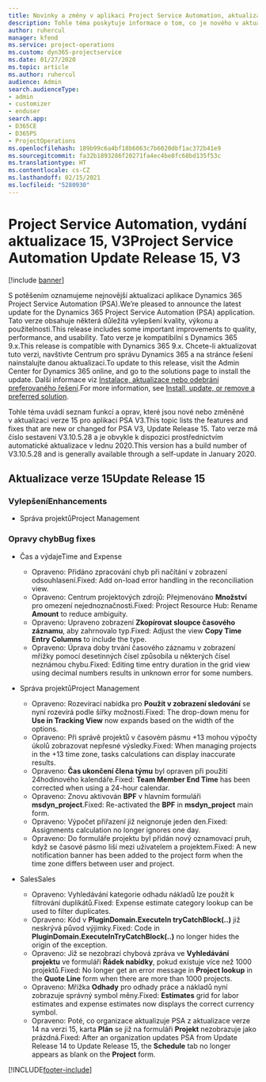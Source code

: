 ```yaml
---
title: Novinky a změny v aplikaci Project Service Automation, aktualizace verze 15, V3
description: Tohle téma poskytuje informace o tom, co je nového v aktualizaci verze 15 pro aplikaci Project Service Automation V3.
author: ruhercul
manager: kfend
ms.service: project-operations
ms.custom: dyn365-projectservice
ms.date: 01/27/2020
ms.topic: article
ms.author: ruhercul
audience: Admin
search.audienceType:
- admin
- customizer
- enduser
search.app:
- D365CE
- D365PS
- ProjectOperations
ms.openlocfilehash: 189b99c6a4bf18b6063c7b6020dbf1ac372b41e9
ms.sourcegitcommit: fa32b1893286f20271fa4ec4be8fc68bd135f53c
ms.translationtype: HT
ms.contentlocale: cs-CZ
ms.lasthandoff: 02/15/2021
ms.locfileid: "5280930"
---
```

# <a name="project-service-automation-update-release-15-v3"></a><span data-ttu-id="2cbcc-103">Project Service Automation, vydání aktualizace 15, V3</span><span class="sxs-lookup"><span data-stu-id="2cbcc-103">Project Service Automation Update Release 15, V3</span></span>

[!include [banner](../includes/psa-now-project-operations.md)]

<span data-ttu-id="2cbcc-104">S potěšením oznamujeme nejnovější aktualizaci aplikace Dynamics 365 Project Service Automation (PSA).</span><span class="sxs-lookup"><span data-stu-id="2cbcc-104">We’re pleased to announce the latest update for the Dynamics 365 Project Service Automation (PSA) application.</span></span> <span data-ttu-id="2cbcc-105">Tato verze obsahuje některá důležitá vylepšení kvality, výkonu a použitelnosti.</span><span class="sxs-lookup"><span data-stu-id="2cbcc-105">This release includes some important improvements to quality, performance, and usability.</span></span> <span data-ttu-id="2cbcc-106">Tato verze je kompatibilní s Dynamics 365 9.x.</span><span class="sxs-lookup"><span data-stu-id="2cbcc-106">This release is compatible with Dynamics 365 9.x.</span></span> <span data-ttu-id="2cbcc-107">Chcete-li aktualizovat tuto verzi, navštivte Centrum pro správu Dynamics 365 a na stránce řešení nainstalujte danou aktualizaci.</span><span class="sxs-lookup"><span data-stu-id="2cbcc-107">To update to this release, visit the Admin Center for Dynamics 365 online, and go to the solutions page to install the update.</span></span> <span data-ttu-id="2cbcc-108">Další informace viz [Instalace, aktualizace nebo odebrání preferovaného řešení](https://docs.microsoft.com/power-platform/admin/install-remove-preferred-solution).</span><span class="sxs-lookup"><span data-stu-id="2cbcc-108">For more information, see [Install, update, or remove a preferred solution](https://docs.microsoft.com/power-platform/admin/install-remove-preferred-solution).</span></span>

<span data-ttu-id="2cbcc-109">Tohle téma uvádí seznam funkcí a oprav, které jsou nové nebo změněné v aktualizaci verze 15 pro aplikaci PSA V3.</span><span class="sxs-lookup"><span data-stu-id="2cbcc-109">This topic lists the features and fixes that are new or changed for PSA V3, Update Release 15.</span></span> <span data-ttu-id="2cbcc-110">Tato verze má číslo sestavení V3.10.5.28 a je obvykle k dispozici prostřednictvím automatické aktualizace v lednu 2020.</span><span class="sxs-lookup"><span data-stu-id="2cbcc-110">This version has a build number of V3.10.5.28 and is generally available through a self-update in January 2020.</span></span>

## <a name="update-release-15"></a><span data-ttu-id="2cbcc-111">Aktualizace verze 15</span><span class="sxs-lookup"><span data-stu-id="2cbcc-111">Update Release 15</span></span> 

### <a name="enhancements"></a><span data-ttu-id="2cbcc-112">Vylepšení</span><span class="sxs-lookup"><span data-stu-id="2cbcc-112">Enhancements</span></span>

- <span data-ttu-id="2cbcc-113">Správa projektů</span><span class="sxs-lookup"><span data-stu-id="2cbcc-113">Project Management</span></span>

### <a name="bug-fixes"></a><span data-ttu-id="2cbcc-114">Opravy chyb</span><span class="sxs-lookup"><span data-stu-id="2cbcc-114">Bug fixes</span></span>

- <span data-ttu-id="2cbcc-115">Čas a výdaje</span><span class="sxs-lookup"><span data-stu-id="2cbcc-115">Time and Expense</span></span>

  - <span data-ttu-id="2cbcc-116">Opraveno: Přidáno zpracování chyb při načítání v zobrazení odsouhlasení.</span><span class="sxs-lookup"><span data-stu-id="2cbcc-116">Fixed: Add on-load error handling in the reconciliation view.</span></span>
  - <span data-ttu-id="2cbcc-117">Opraveno: Centrum projektových zdrojů: Přejmenováno **Množství** pro omezení nejednoznačnosti.</span><span class="sxs-lookup"><span data-stu-id="2cbcc-117">Fixed: Project Resource Hub: Rename **Amount** to reduce ambiguity.</span></span>
  - <span data-ttu-id="2cbcc-118">Opraveno: Upraveno zobrazení **Zkopírovat sloupce časového záznamu**, aby zahrnovalo typ.</span><span class="sxs-lookup"><span data-stu-id="2cbcc-118">Fixed: Adjust the view **Copy Time Entry Columns** to include the type.</span></span>
  - <span data-ttu-id="2cbcc-119">Opraveno: Úprava doby trvání časového záznamu v zobrazení mřížky pomocí desetinných čísel způsobila u některých čísel neznámou chybu.</span><span class="sxs-lookup"><span data-stu-id="2cbcc-119">Fixed: Editing time entry duration in the grid view using decimal numbers results in unknown error for some numbers.</span></span>

- <span data-ttu-id="2cbcc-120">Správa projektů</span><span class="sxs-lookup"><span data-stu-id="2cbcc-120">Project Management</span></span>

  - <span data-ttu-id="2cbcc-121">Opraveno: Rozevírací nabídka pro **Použít v zobrazení sledování** se nyní rozevírá podle šířky možností.</span><span class="sxs-lookup"><span data-stu-id="2cbcc-121">Fixed: The drop-down menu for **Use in Tracking View** now expands based on the width of the options.</span></span>
  - <span data-ttu-id="2cbcc-122">Opraveno: Při správě projektů v časovém pásmu +13 mohou výpočty úkolů zobrazovat nepřesné výsledky.</span><span class="sxs-lookup"><span data-stu-id="2cbcc-122">Fixed: When managing projects in the +13 time zone, tasks calculations can display inaccurate results.</span></span>
  - <span data-ttu-id="2cbcc-123">Opraveno: **Čas ukončení člena týmu** byl opraven při použití 24hodinového kalendáře.</span><span class="sxs-lookup"><span data-stu-id="2cbcc-123">Fixed: **Team Member End Time** has been corrected when using a 24-hour calendar.</span></span>
  - <span data-ttu-id="2cbcc-124">Opraveno: Znovu aktivován **BPF** v hlavním formuláři **msdyn_project**.</span><span class="sxs-lookup"><span data-stu-id="2cbcc-124">Fixed: Re-activated the **BPF** in **msdyn_project** main form.</span></span>
  - <span data-ttu-id="2cbcc-125">Opraveno: Výpočet přiřazení již neignoruje jeden den.</span><span class="sxs-lookup"><span data-stu-id="2cbcc-125">Fixed: Assignments calculation no longer ignores one day.</span></span>
  - <span data-ttu-id="2cbcc-126">Opraveno: Do formuláře projektu byl přidán nový oznamovací pruh, když se časové pásmo liší mezi uživatelem a projektem.</span><span class="sxs-lookup"><span data-stu-id="2cbcc-126">Fixed: A new notification banner has been added to the project form when the time zone differs between user and project.</span></span>

- <span data-ttu-id="2cbcc-127">Sales</span><span class="sxs-lookup"><span data-stu-id="2cbcc-127">Sales</span></span>

  - <span data-ttu-id="2cbcc-128">Opraveno: Vyhledávání kategorie odhadu nákladů lze použít k filtrování duplikátů.</span><span class="sxs-lookup"><span data-stu-id="2cbcc-128">Fixed: Expense estimate category lookup can be used to filter duplicates.</span></span>
  - <span data-ttu-id="2cbcc-129">Opraveno: Kód v **PluginDomain.ExecuteIn tryCatchBlock(..)** již neskrývá původ výjimky.</span><span class="sxs-lookup"><span data-stu-id="2cbcc-129">Fixed: Code in **PluginDomain.ExecuteInTryCatchBlock(..)** no longer hides the origin of the exception.</span></span>
  - <span data-ttu-id="2cbcc-130">Opraveno: Již se nezobrazí chybová zpráva ve **Vyhledávání projektu** ve formuláři **Řádek nabídky**, pokud existuje více než 1000 projektů.</span><span class="sxs-lookup"><span data-stu-id="2cbcc-130">Fixed: No longer get an error message in **Project lookup** in the **Quote Line** form when there are more than 1000 projects.</span></span>
  - <span data-ttu-id="2cbcc-131">Opraveno: Mřížka **Odhady** pro odhady práce a nákladů nyní zobrazuje správný symbol měny.</span><span class="sxs-lookup"><span data-stu-id="2cbcc-131">Fixed: **Estimates** grid for labor estimates and expense estimates now displays the correct currency symbol.</span></span>
  - <span data-ttu-id="2cbcc-132">Opraveno: Poté, co organizace aktualizuje PSA z aktualizace verze 14 na verzi 15, karta **Plán** se již na formuláři **Projekt** nezobrazuje jako prázdná.</span><span class="sxs-lookup"><span data-stu-id="2cbcc-132">Fixed: After an organization updates PSA from Update Release 14 to Update Release 15, the **Schedule** tab no longer appears as blank on the **Project** form.</span></span>


[!INCLUDE[footer-include](../includes/footer-banner.md)]
